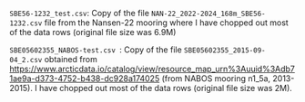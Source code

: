 `SBE56-1232_test.csv`:
    Copy of the file `NAN-22_2022-2024_168m_SBE56-1232.csv` file from the Nansen-22 mooring where I have chopped out most of the data rows (original file size was 6.9M)

`SBE05602355_NABOS-test.csv `:
    Copy of the file `SBE05602355_2015-09-04_2.csv`
     obtained from https://www.arcticdata.io/catalog/view/resource_map_urn%3Auuid%3Adb71ae9a-d373-4752-b438-dc928a174025 (from NABOS mooring n1_5a, 2013-2015). I have chopped out most of the data rows (original file size was 2M).
